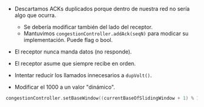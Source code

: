 - Descartamos ACKs duplicados porque dentro de nuestra red no sería algo que ocurra.
    - Se debería modificar también del lado del receptor.
    - Mantuvimos `congestionController.addAck(seqN)` para modicar su implementación. Puede flag o bool.

- El receptor nunca manda datos (no responde).

- El receptor asume que siempre recibe en orden.

- Intentar reducir los llamados innecesarios a `dupVolt()`.

- Modificar el 1000 a un valor "dinámico".
```cpp
congestionController.setBaseWindow((currentBaseOfSlidingWindow + 1) % 1000);
```